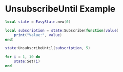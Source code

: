 # UnsubscribeUntil Example

```lua
local state = EasyState.new(0)

local subscription = state:Subscribe(function(value)
    print("Value:", value)
end)

state:UnsubscribeUntil(subscription, 5)

for i = 1, 10 do
    state:Set(i)
end
```


